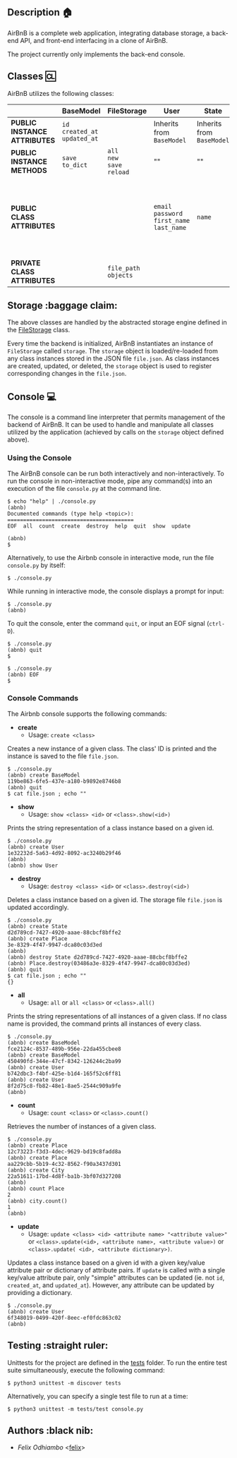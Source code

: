 ## Description :house:

AirBnB is a complete web application, integrating database storage, 
a back-end API, and front-end interfacing in a clone of AirBnB.

The project currently only implements the back-end console.

## Classes :cl:

AirBnB utilizes the following classes:

|     | BaseModel | FileStorage | User | State | City | Amenity | Place | Review |
| --- | --------- | ----------- | -----| ----- | -----| ------- | ----- | ------ |
| **PUBLIC INSTANCE ATTRIBUTES** | `id`<br>`created_at`<br>`updated_at` | | Inherits from `BaseModel` | Inherits from `BaseModel` | Inherits from `BaseModel` | Inherits from `BaseModel` | Inherits from `BaseModel` | Inherits from `BaseModel` |
| **PUBLIC INSTANCE METHODS** | `save`<br>`to_dict` | `all`<br>`new`<br>`save`<br>`reload` | "" | "" | "" | "" | "" | "" |
| **PUBLIC CLASS ATTRIBUTES** | | | `email`<br>`password`<br>`first_name`<br>`last_name`| `name` | `state_id`<br>`name` | `name` | `city_id`<br>`user_id`<br>`name`<br>`description`<br>`number_rooms`<br>`number_bathrooms`<br>`max_guest`<br>`price_by_night`<br>`latitude`<br>`longitude`<br>`amenity_ids` | `place_id`<br>`user_id`<br>`text` | 
| **PRIVATE CLASS ATTRIBUTES** | | `file_path`<br>`objects` | | | | | | |

## Storage :baggage claim:

The above classes are handled by the abstracted storage engine defined in the 
[FileStorage](./models/engine/file_storage.py) class.

Every time the backend is initialized, AirBnB instantiates an instance of 
`FileStorage` called `storage`. The `storage` object is loaded/re-loaded from 
any class instances stored in the JSON file `file.json`. As class instances are 
created, updated, or deleted, the `storage` object is used to register 
corresponding changes in the `file.json`.

## Console :computer:

The console is a command line interpreter that permits management of the backend 
of AirBnB. It can be used to handle and manipulate all classes utilized by 
the application (achieved by calls on the `storage` object defined above).

### Using the Console

The AirBnB console can be run both interactively and non-interactively. 
To run the console in non-interactive mode, pipe any command(s) into an execution 
of the file `console.py` at the command line.

```
$ echo "help" | ./console.py
(abnb) 
Documented commands (type help <topic>):
========================================
EOF  all  count  create  destroy  help  quit  show  update

(abnb) 
$
```

Alternatively, to use the Airbnb console in interactive mode, run the 
file `console.py` by itself:

```
$ ./console.py
```

While running in interactive mode, the console displays a prompt for input:

```
$ ./console.py
(abnb) 
```

To quit the console, enter the command `quit`, or input an EOF signal 
(`ctrl-D`).

```
$ ./console.py
(abnb) quit
$
```

```
$ ./console.py
(abnb) EOF
$
```

### Console Commands

The Airbnb console supports the following commands:

* **create**
  * Usage: `create <class>`

Creates a new instance of a given class. The class' ID is printed and 
the instance is saved to the file `file.json`.

```
$ ./console.py
(abnb) create BaseModel
119be863-6fe5-437e-a180-b9892e8746b8
(abnb) quit
$ cat file.json ; echo ""
```

* **show**
  * Usage: `show <class> <id>` or `<class>.show(<id>)`

Prints the string representation of a class instance based on a given id.

```
$ ./console.py
(abnb) create User
1e32232d-5a63-4d92-8092-ac3240b29f46
(abnb)
(abnb) show User
```
* **destroy**
  * Usage: `destroy <class> <id>` or `<class>.destroy(<id>)`

Deletes a class instance based on a given id. The storage file `file.json` 
is updated accordingly.

```
$ ./console.py
(abnb) create State
d2d789cd-7427-4920-aaae-88cbcf8bffe2
(abnb) create Place
3e-8329-4f47-9947-dca80c03d3ed
(abnb)
(abnb) destroy State d2d789cd-7427-4920-aaae-88cbcf8bffe2
(abnb) Place.destroy(03486a3e-8329-4f47-9947-dca80c03d3ed)
(abnb) quit
$ cat file.json ; echo ""
{}
```

* **all**
  * Usage: `all` or `all <class>` or `<class>.all()`

Prints the string representations of all instances of a given class. If no 
class name is provided, the command prints all instances of every class.

```
$ ./console.py
(abnb) create BaseModel
fce2124c-8537-489b-956e-22da455cbee8
(abnb) create BaseModel
450490fd-344e-47cf-8342-126244c2ba99
(abnb) create User
b742dbc3-f4bf-425e-b1d4-165f52c6ff81
(abnb) create User
8f2d75c8-fb82-48e1-8ae5-2544c909a9fe
(abnb) 
```

* **count**
  * Usage: `count <class>` or `<class>.count()`

Retrieves the number of instances of a given class.

```
$ ./console.py
(abnb) create Place
12c73223-f3d3-4dec-9629-bd19c8fadd8a
(abnb) create Place
aa229cbb-5b19-4c32-8562-f90a3437d301
(abnb) create City
22a51611-17bd-4d8f-ba1b-3bf07d327208
(abnb) 
(abnb) count Place
2
(abnb) city.count()
1
(abnb) 
```

* **update**
  * Usage: `update <class> <id> <attribute name> "<attribute value>"` or
`<class>.update(<id>, <attribute name>, <attribute value>)` or `<class>.update(
<id>, <attribute dictionary>)`.

Updates a class instance based on a given id with a given key/value attribute 
pair or dictionary of attribute pairs. If `update` is called with a single 
key/value attribute pair, only "simple" attributes can be updated (ie. not 
`id`, `created_at`, and `updated_at`). However, any attribute can be updated by 
providing a dictionary.

```
$ ./console.py
(abnb) create User
6f348019-0499-420f-8eec-ef0fdc863c02
(abnb)
```

## Testing :straight ruler:

Unittests for the project are defined in the [tests](./tests) 
folder. To run the entire test suite simultaneously, execute the following command:

```
$ python3 unittest -m discover tests
```

Alternatively, you can specify a single test file to run at a time:

```
$ python3 unittest -m tests/test console.py
```

## Authors :black nib:
* *Felix Odhiambo* <[felix](https://github.com/fellohodhis)>
